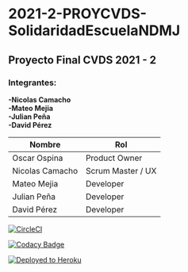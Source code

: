 # 2021-2-PROYCVDS-SolidaridadEscuelaNDMJ
## Proyecto Final CVDS 2021 - 2
### Integrantes: 
**-Nicolas Camacho** \
**-Mateo Mejia** \
**-Julian Peña** \
**-David Pérez** 

|     Nombre    |     Rol         |
|--------------|------------- |
|Oscar Ospina	|Product Owner    |
|Nicolas Camacho |Scrum Master / UX   
|Mateo Mejia |Developer   |
|Julian Peña |Developer   |
|David Pérez |Developer   |


[![CircleCI](https://circleci.com/gh/Haatom/2021-2-PROYCVDS-SolidaridadEscuelaNDMJ/tree/circleci-project-setup.svg?style=svg)](https://circleci.com/gh/Haatom/2021-2-PROYCVDS-SolidaridadEscuelaNDMJ/tree/circleci-project-setup)

[![Codacy Badge](https://app.codacy.com/project/badge/Grade/6e39c0396c184463896b81ef62219441)](https://www.codacy.com/gh/2021-2-PROYCVDS-SolidaridadNMDJ/NDMJ/dashboard?utm_source=github.com&amp;utm_medium=referral&amp;utm_content=2021-2-PROYCVDS-SolidaridadNMDJ/NDMJ&amp;utm_campaign=Badge_Grade)

[![Deployed to Heroku](https://www.herokucdn.com/deploy/button.png)](https://solidaridadnmdj.herokuapp.com/)
